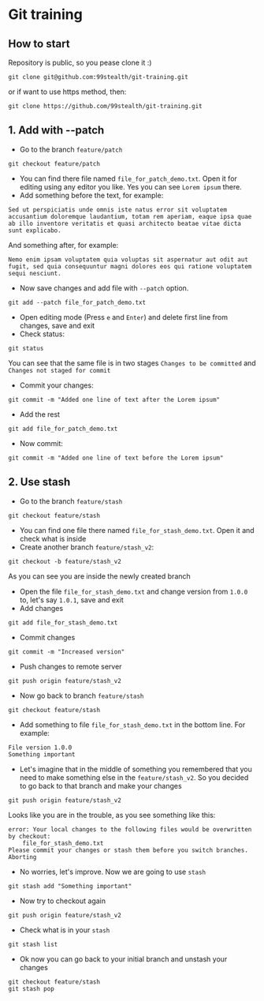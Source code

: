 # Git training

## How to start
Repository is public, so you pease clone it :)
```
git clone git@github.com:99stealth/git-training.git
```
or if want to use https method, then:
```
git clone https://github.com/99stealth/git-training.git
```

## 1. Add with --patch
- Go to the branch `feature/patch`
```
git checkout feature/patch
```
- You can find there file named `file_for_patch_demo.txt`. Open it for editing using any editor you like. Yes you can see `Lorem ipsum` there.
- Add something before the text, for example:
```
Sed ut perspiciatis unde omnis iste natus error sit voluptatem accusantium doloremque laudantium, totam rem aperiam, eaque ipsa quae ab illo inventore veritatis et quasi architecto beatae vitae dicta sunt explicabo.
```
And something after, for example:
```
Nemo enim ipsam voluptatem quia voluptas sit aspernatur aut odit aut fugit, sed quia consequuntur magni dolores eos qui ratione voluptatem sequi nesciunt.
```
- Now save changes and add file with `--patch` option.
```
git add --patch file_for_patch_demo.txt
```
- Open editing mode (Press `e` and `Enter`) and delete first line from changes, save and exit
- Check status:
```
git status
```
You can see that the same file is in two stages `Changes to be committed` and `Changes not staged for commit`
- Commit your changes:
```
git commit -m "Added one line of text after the Lorem ipsum"
```
- Add the rest
```
git add file_for_patch_demo.txt
```
- Now commit:
```
git commit -m "Added one line of text before the Lorem ipsum"
```

## 2. Use stash
- Go to the branch `feature/stash`
```
git checkout feature/stash
```
- You can find one file there named `file_for_stash_demo.txt`. Open it and check what is inside
- Create another branch `feature/stash_v2`:
```
git checkout -b feature/stash_v2
```
As you can see you are inside the newly created branch
- Open the file `file_for_stash_demo.txt` and change version from `1.0.0` to, let's say `1.0.1`, save and exit
- Add changes
```
git add file_for_stash_demo.txt
```
- Commit changes
```
git commit -m "Increased version"
```
- Push changes to remote server
```
git push origin feature/stash_v2
```
- Now go back to branch `feature/stash`
```
git checkout feature/stash
```
- Add something to file `file_for_stash_demo.txt` in the bottom line. For example:
```
File version 1.0.0
Something important
```
- Let's imagine that in the middle of something you remembered that you need to make something else in the `feature/stash_v2`. So you decided to go back to that branch and make your changes
```
git push origin feature/stash_v2
```
Looks like you are in the trouble, as you see something like this:
```
error: Your local changes to the following files would be overwritten by checkout:
	file_for_stash_demo.txt
Please commit your changes or stash them before you switch branches.
Aborting
```
- No worries, let's improve. Now we are going to use `stash`
```
git stash add "Something important"
```
- Now try to checkout again
```
git push origin feature/stash_v2
```
- Check what is in your `stash`
```
git stash list
```
- Ok now you can go back to your initial branch and unstash your changes
```
git checkout feature/stash
git stash pop
```
